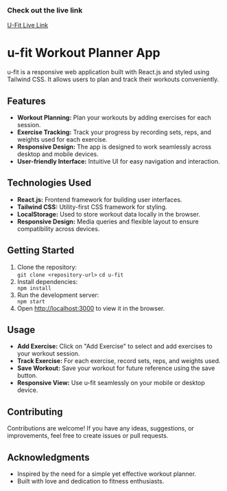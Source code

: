 <!DOCTYPE html>
<html lang="en">
<head>
  <meta charset="UTF-8">
  <meta name="viewport" content="width=device-width, initial-scale=1.0">
 
</head>
<body>

<h3>Check out the live link</h3>
<a href="https://u-fit.vercel.app/" target="_blank">U-Fit Live Link</a>

  
  <h1>u-fit Workout Planner App</h1>

  <p>u-fit is a responsive web application built with React.js and styled using Tailwind CSS. It allows users to plan and track their workouts conveniently.</p>

  <h2>Features</h2>
  <ul>
    <li><strong>Workout Planning:</strong> Plan your workouts by adding exercises for each session.</li>
    <li><strong>Exercise Tracking:</strong> Track your progress by recording sets, reps, and weights used for each exercise.</li>
    <li><strong>Responsive Design:</strong> The app is designed to work seamlessly across desktop and mobile devices.</li>
    <li><strong>User-friendly Interface:</strong> Intuitive UI for easy navigation and interaction.</li>
  </ul>

  <h2>Technologies Used</h2>
  <ul>
    <li><strong>React.js:</strong> Frontend framework for building user interfaces.</li>
    <li><strong>Tailwind CSS:</strong> Utility-first CSS framework for styling.</li>
    <li><strong>LocalStorage:</strong> Used to store workout data locally in the browser.</li>
    <li><strong>Responsive Design:</strong> Media queries and flexible layout to ensure compatibility across devices.</li>
  </ul>

  <h2>Getting Started</h2>
  <ol>
    <li>Clone the repository:</li>
    <code>git clone &lt;repository-url&gt;</code>
    <code>cd u-fit</code>
    <li>Install dependencies:</li>
    <code>npm install</code>
    <li>Run the development server:</li>
    <code>npm start</code>
    <li>Open <a href="http://localhost:3000">http://localhost:3000</a> to view it in the browser.</li>
  </ol>

  <h2>Usage</h2>
  <ul>
    <li><strong>Add Exercise:</strong> Click on "Add Exercise" to select and add exercises to your workout session.</li>
    <li><strong>Track Exercise:</strong> For each exercise, record sets, reps, and weights used.</li>
    <li><strong>Save Workout:</strong> Save your workout for future reference using the save button.</li>
    <li><strong>Responsive View:</strong> Use u-fit seamlessly on your mobile or desktop device.</li>
  </ul>

  <h2>Contributing</h2>
  <p>Contributions are welcome! If you have any ideas, suggestions, or improvements, feel free to create issues or pull requests.</p>



  <h2>Acknowledgments</h2>
  <ul>
    <li>Inspired by the need for a simple yet effective workout planner.</li>
    <li>Built with love and dedication to fitness enthusiasts.</li>
  </ul>
</body>
</html>

